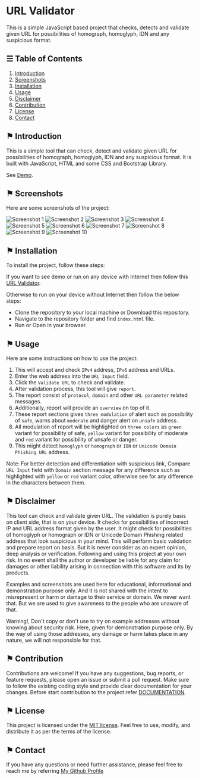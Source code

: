 # URL Validator
This is a simple JavaScript based project that checks, detects and validate given URL for possibilities of homograph, homoglyph, IDN and any suspicious format. 

## &#9776; Table of Contents
1. [Introduction](#-introduction)
2. [Screenshots](#-screenshots)
3. [Installation](#-installation)
4. [Usage](#-usage)
5. [Disclaimer](#-disclaimer)
6. [Contribution](#-contribution)
7. [License](#-license)
8. [Contact](#-contact)

## &#9873; Introduction
This is a simple tool that can check, detect and validate given URL for possibilities of homograph, homoglyph, IDN and any suspicious format. It is built with JavaScript, HTML and some CSS and Bootstrap Library.

See [Demo](https://arathinai.blogspot.com/p/url-validator.html).

## &#9873; Screenshots
Here are some screenshots of the project:

![Screenshot 1](./images/screenshot1.jpg)
![Screenshot 2](./images/screenshot2.jpg)
![Screenshot 3](./images/screenshot3.jpg)
![Screenshot 4](./images/screenshot4.jpg)
![Screenshot 5](./images/screenshot5.jpg)
![Screenshot 6](./images/screenshot6.jpg)
![Screenshot 7](./images/screenshot7.jpg)
![Screenshot 8](./images/screenshot8.jpg)
![Screenshot 9](./images/screenshot9.jpg)
![Screenshot 10](./images/screenshot10.jpg)

## &#9873; Installation
To install the project, follow these steps:

If you want to see demo or run on any device with Internet then follow this [URL Validator](https://arathinai.blogspot.com/p/url-validator.html).

Otherwise to run on your device without Internet then follow the below steps:
- Clone the repository to your local machine or Download this repository.
- Navigate to the repository folder and find `index.html` file.
- Run or Open in your browser.

## &#9873; Usage
Here are some instructions on how to use the project:

1. This will accept and check `IPv4` address, `IPv6` address and URLs.
2. Enter the web address into the `URL Input` field.
3. Click the `Validate URL` to check and validate.
4. After validation process, this tool will give `report`.
5. The report consist of `protocol`, `domain` and other `URL parameter` related messages.
6. Additionally, report will provide an `overview` on top of it.
7. These report sections gives `three modulation` of alert such as possibility of `safe`, warns about `moderate` and danger alert on `unsafe` address.
8. All modulation of report will be highlighted on `three colors` as `green` variant for possibility of safe, `yellow` variant for possibility of moderate and `red` variant for possibility of unsafe or danger. 
9. This might detect `homoglyph` or `homograph` or `IDN` or `Unicode Domain Phishing URL` address.

Note: For better detection and differentiation with suspicious link, Compare `URL Input` field with `Domain` section message for any difference such as highlighted with `yellow` or `red` variant color, otherwise see for any difference in the characters between them.

## &#9873; Disclaimer
This tool can check and validate given URL. The validation is purely basis on client side, that is on your device. It checks for possibilities of incorrect IP and URL address format given by the user. It might check for possibilities of homoglyph or homograph or IDN or Unicode Domain Phishing related address that look suspicious in your mind. This will perform basic validation and prepare report on basis. But it is never consider as an expert opinion, deep analysis or verification. Following and using this project at your own risk. In no event shall the author or developer be liable for any claim for damages or other liability arising in connection with this software and its by products. 

Examples and screenshots are used here for educational, informational and demonstration purpose only. And it is not shared with the intent to misrepresent or harm or damage to their service or domain. We never want that. But we are used to give awareness to the people who are unaware of that.

Warning!, Don't copy or don't use to try on example addresses without knowing about security risk. Here, given for demonstration purpose only. By the way of using those addresses, any damage or harm takes place in any nature, we will not responsible for that. 

## &#9873; Contribution
Contributions are welcome! If you have any suggestions, bug reports, or feature requests, please open an issue or submit a pull request. Make sure to follow the existing coding style and provide clear documentation for your changes. Before start contribution to the project refer [DOCUMENTATION](./DOCUMENTATION.md).

## &#9873; License
This project is licensed under the [MIT license](LICENSE). Feel free to use, modify, and distribute it as per the terms of the license.

## &#9873; Contact
If you have any questions or need further assistance, please feel free to reach me by referring [My Github Profile](https://github.com/ag-sanjjeev/)

